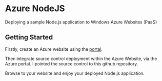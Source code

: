 Azure NodeJS
============

Deploying a sample Node.js application to Windows Azure Websites (PaaS)

Getting Started
---------------

Firstly, create an Azure website using the [portal](https://manage.windowsazure.com/).

Then integrate source control deployment within the Azure Website, via the Azure portal. I pointed the source control to this github repository.

Browse to your website and enjoy your deployed Node.js application.